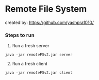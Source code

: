 # Remote File System
created by: https://github.com/yashpra1010/

### Steps to run
1. Run a fresh server
```
java -jar remoteFSv2.jar server
```
2. Run a fresh client
```
java -jar remoteFSv2.jar client
```
